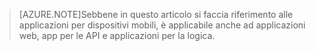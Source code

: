 > [AZURE.NOTE]Sebbene in questo articolo si faccia riferimento alle applicazioni per dispositivi mobili, è applicabile anche ad applicazioni web, app per le API e applicazioni per la logica.

<!---HONumber=Sept15_HO3-->